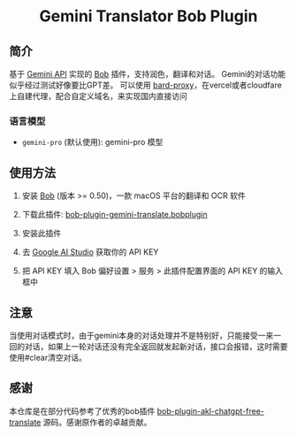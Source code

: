 <div>
  <h1 align="center">Gemini Translator Bob Plugin</h1>
</div>

## 简介

基于 [Gemini API](https://ai.google.dev/docs/gemini_api_overview) 实现的 [Bob](https://bobtranslate.com/) 插件，支持润色，翻译和对话。
Gemini的对话功能似乎经过测试好像要比GPT差。
可以使用 [bard-proxy](https://github.com/vfasky/bard-proxy)，在vercel或者cloudfare上自建代理，配合自定义域名，来实现国内直接访问

### 语言模型

* `gemini-pro` (默认使用): gemini-pro 模型

## 使用方法

1. 安装 [Bob](https://bobtranslate.com/guide/#%E5%AE%89%E8%A3%85) (版本 >= 0.50)，一款 macOS 平台的翻译和 OCR 软件

2. 下载此插件: [bob-plugin-gemini-translate.bobplugin](https://github.com/BrianShenCC/bob-plugin-gemini-translate/releases/latest)

3. 安装此插件

4. 去 [Google AI Studio](https://makersuite.google.com/app/apikey) 获取你的 API KEY

5. 把 API KEY 填入 Bob 偏好设置 > 服务 > 此插件配置界面的 API KEY 的输入框中

## 注意

当使用对话模式时，由于gemini本身的对话处理并不是特别好，只能接受一来一回的对话，如果上一轮对话还没有完全返回就发起新对话，接口会报错，这时需要使用#clear清空对话。

## 感谢

本仓库是在部分代码参考了优秀的bob插件 [bob-plugin-akl-chatgpt-free-translate](https://github.com/akl7777777/bob-plugin-akl-chatgpt-free-translate) 源码。感谢原作者的卓越贡献。

